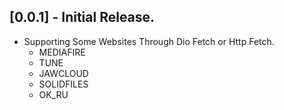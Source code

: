 ## [0.0.1] - Initial Release.

* Supporting Some Websites Through Dio Fetch or Http Fetch.
  - MEDIAFIRE
  - TUNE
  - JAWCLOUD
  - SOLIDFILES
  - OK_RU
